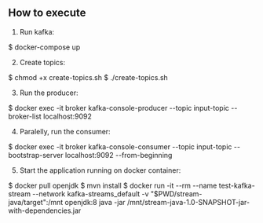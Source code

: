 ## How to execute

1. Run kafka:

$ docker-compose up

2. Create topics:

$ chmod +x create-topics.sh
$ ./create-topics.sh

3. Run the producer:

$ docker exec -it broker kafka-console-producer --topic input-topic --broker-list localhost:9092


4. Paralelly, run the consumer:

$ docker exec -it broker kafka-console-consumer --topic input-topic --bootstrap-server localhost:9092 --from-beginning


5. Start the application running on docker container:

$ docker pull openjdk
$ mvn install 
$ docker run -it --rm --name test-kafka-stream --network kafka-streams_default -v "$PWD/stream-java/target":/mnt openjdk:8 java -jar /mnt/stream-java-1.0-SNAPSHOT-jar-with-dependencies.jar


